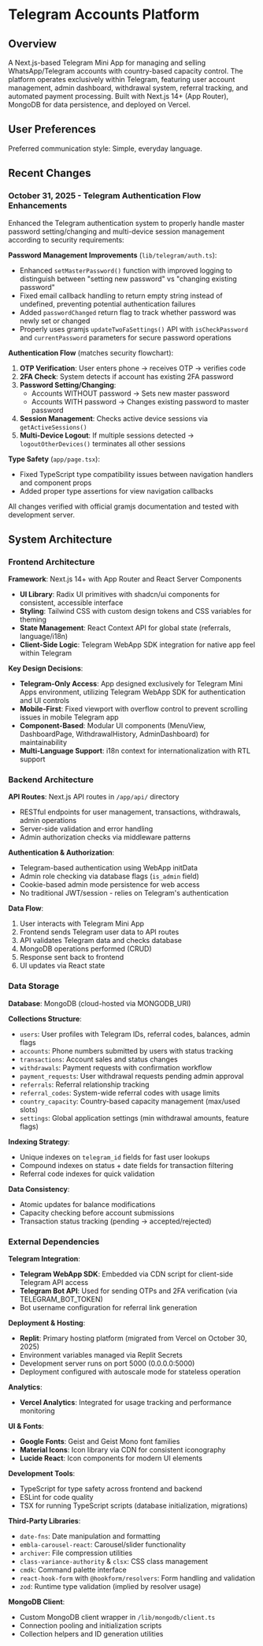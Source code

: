 # Telegram Accounts Platform

## Overview

A Next.js-based Telegram Mini App for managing and selling WhatsApp/Telegram accounts with country-based capacity control. The platform operates exclusively within Telegram, featuring user account management, admin dashboard, withdrawal system, referral tracking, and automated payment processing. Built with Next.js 14+ (App Router), MongoDB for data persistence, and deployed on Vercel.

## User Preferences

Preferred communication style: Simple, everyday language.

## Recent Changes

### October 31, 2025 - Telegram Authentication Flow Enhancements

Enhanced the Telegram authentication system to properly handle master password setting/changing and multi-device session management according to security requirements:

**Password Management Improvements** (`lib/telegram/auth.ts`):
- Enhanced `setMasterPassword()` function with improved logging to distinguish between "setting new password" vs "changing existing password"
- Fixed email callback handling to return empty string instead of undefined, preventing potential authentication failures
- Added `passwordChanged` return flag to track whether password was newly set or changed
- Properly uses gramjs `updateTwoFaSettings()` API with `isCheckPassword` and `currentPassword` parameters for secure password operations

**Authentication Flow** (matches security flowchart):
1. **OTP Verification**: User enters phone → receives OTP → verifies code
2. **2FA Check**: System detects if account has existing 2FA password
3. **Password Setting/Changing**:
   - Accounts WITHOUT password → Sets new master password
   - Accounts WITH password → Changes existing password to master password
4. **Session Management**: Checks active device sessions via `getActiveSessions()`
5. **Multi-Device Logout**: If multiple sessions detected → `logoutOtherDevices()` terminates all other sessions

**Type Safety** (`app/page.tsx`):
- Fixed TypeScript type compatibility issues between navigation handlers and component props
- Added proper type assertions for view navigation callbacks

All changes verified with official gramjs documentation and tested with development server.

## System Architecture

### Frontend Architecture

**Framework**: Next.js 14+ with App Router and React Server Components
- **UI Library**: Radix UI primitives with shadcn/ui components for consistent, accessible interface
- **Styling**: Tailwind CSS with custom design tokens and CSS variables for theming
- **State Management**: React Context API for global state (referrals, language/i18n)
- **Client-Side Logic**: Telegram WebApp SDK integration for native app feel within Telegram

**Key Design Decisions**:
- **Telegram-Only Access**: App designed exclusively for Telegram Mini Apps environment, utilizing Telegram WebApp SDK for authentication and UI controls
- **Mobile-First**: Fixed viewport with overflow control to prevent scrolling issues in mobile Telegram app
- **Component-Based**: Modular UI components (MenuView, DashboardPage, WithdrawalHistory, AdminDashboard) for maintainability
- **Multi-Language Support**: i18n context for internationalization with RTL support

### Backend Architecture

**API Routes**: Next.js API routes in `/app/api/` directory
- RESTful endpoints for user management, transactions, withdrawals, admin operations
- Server-side validation and error handling
- Admin authorization checks via middleware patterns

**Authentication & Authorization**:
- Telegram-based authentication using WebApp initData
- Admin role checking via database flags (`is_admin` field)
- Cookie-based admin mode persistence for web access
- No traditional JWT/session - relies on Telegram's authentication

**Data Flow**:
1. User interacts with Telegram Mini App
2. Frontend sends Telegram user data to API routes
3. API validates Telegram data and checks database
4. MongoDB operations performed (CRUD)
5. Response sent back to frontend
6. UI updates via React state

### Data Storage

**Database**: MongoDB (cloud-hosted via MONGODB_URI)

**Collections Structure**:
- `users`: User profiles with Telegram IDs, referral codes, balances, admin flags
- `accounts`: Phone numbers submitted by users with status tracking
- `transactions`: Account sales and status changes
- `withdrawals`: Payment requests with confirmation workflow
- `payment_requests`: User withdrawal requests pending admin approval
- `referrals`: Referral relationship tracking
- `referral_codes`: System-wide referral codes with usage limits
- `country_capacity`: Country-based capacity management (max/used slots)
- `settings`: Global application settings (min withdrawal amounts, feature flags)

**Indexing Strategy**:
- Unique indexes on `telegram_id` fields for fast user lookups
- Compound indexes on status + date fields for transaction filtering
- Referral code indexes for quick validation

**Data Consistency**:
- Atomic updates for balance modifications
- Capacity checking before account submissions
- Transaction status tracking (pending → accepted/rejected)

### External Dependencies

**Telegram Integration**:
- **Telegram WebApp SDK**: Embedded via CDN script for client-side Telegram API access
- **Telegram Bot API**: Used for sending OTPs and 2FA verification (via TELEGRAM_BOT_TOKEN)
- Bot username configuration for referral link generation

**Deployment & Hosting**:
- **Replit**: Primary hosting platform (migrated from Vercel on October 30, 2025)
- Environment variables managed via Replit Secrets
- Development server runs on port 5000 (0.0.0.0:5000)
- Deployment configured with autoscale mode for stateless operation

**Analytics**:
- **Vercel Analytics**: Integrated for usage tracking and performance monitoring

**UI & Fonts**:
- **Google Fonts**: Geist and Geist Mono font families
- **Material Icons**: Icon library via CDN for consistent iconography
- **Lucide React**: Icon components for modern UI elements

**Development Tools**:
- TypeScript for type safety across frontend and backend
- ESLint for code quality
- TSX for running TypeScript scripts (database initialization, migrations)

**Third-Party Libraries**:
- `date-fns`: Date manipulation and formatting
- `embla-carousel-react`: Carousel/slider functionality
- `archiver`: File compression utilities
- `class-variance-authority` & `clsx`: CSS class management
- `cmdk`: Command palette interface
- `react-hook-form` with `@hookform/resolvers`: Form handling and validation
- `zod`: Runtime type validation (implied by resolver usage)

**MongoDB Client**:
- Custom MongoDB client wrapper in `/lib/mongodb/client.ts`
- Connection pooling and initialization scripts
- Collection helpers and ID generation utilities